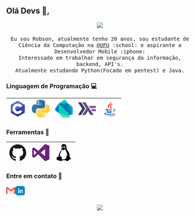## Olá Devs :wave:, 
<p align="center">
  <samp>
  <img src="https://octodex.github.com/images/codercat.jpg" width=200>
<br><br>
    Eu sou Robson, atualmente tenho 20 anos, sou estudante de Ciência da Computação na <a href="http://www.ufu.br/">@UFU</a> :school: e aspirante a Desenvolvedor Mobile :iphone: </a> <br>Interessado em trabalhar em segurança da informação, backend, API's.
    <br>Atualmente estudando Python(Focado em pentest) e Java.
  </samp>
</p>



### Linguagem de Programação :computer:
|<img src="https://raw.githubusercontent.com/Robsonvieira26/Robsonvieira26/master/src/c.png">|<img src="https://raw.githubusercontent.com/Robsonvieira26/Robsonvieira26/master/src/python.png">|<img src="https://raw.githubusercontent.com/Robsonvieira26/Robsonvieira26/master/src/Dart.png" width=48>|<img src="https://raw.githubusercontent.com/Robsonvieira26/Robsonvieira26/master/src/Haskell.png" width=48>|<img src="https://raw.githubusercontent.com/Robsonvieira26/Robsonvieira26/master/src/java.png">|
|:---:|:---:|:---:|:---:|:---:|

### Ferramentas :rocket:
|<img src="https://raw.githubusercontent.com/Robsonvieira26/Robsonvieira26/master/src/tools/github.png">|<img src="https://raw.githubusercontent.com/Robsonvieira26/Robsonvieira26/master/src/tools/visualstudio.png">|<img src="https://raw.githubusercontent.com/Robsonvieira26/Robsonvieira26/master/src/tools/linux.png">|
|:---:|:---:|:---:|

### Entre em contato :speech_balloon:

<a href="mailto:robsonvieirajr@protonmail.com?Subject=Contato%20do%Github"><img align="left" alt="Email de Robson" width="25px" src="https://raw.githubusercontent.com/Robsonvieira26/Robsonvieira26/master/src/contact/gmail.png" /></a> <a href="https://www.linkedin.com/in/robson-vieira-a1ba951a7/"><img align="left" alt="Linkedin de Robson" width="25px" src="https://raw.githubusercontent.com/Robsonvieira26/Robsonvieira26/master/src/contact/linkedin.png"/></a>
<br><br>

<p align="center">
<img align="center" src="https://octodex.github.com/images/pythocat.png" width=350></p>


